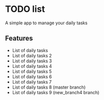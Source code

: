 # TODO list
A simple app to manage your daily tasks

## Features
* List of daily tasks
* List of daily tasks 2
* List of daily tasks 3
* List of daily tasks 4
* List of daily tasks 5
* List of daily tasks 6
* List of daily tasks 7
* List of daily tasks 8 (master branch)
* List of daily tasks 9 (new_branch4 branch)
